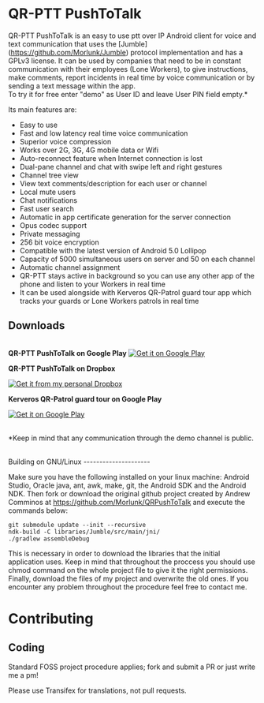 QR-PTT PushToTalk
=======

QR-PTT PushToTalk is an easy to use ptt over IP Android client for voice and text communication that uses the [Jumble] (https://github.com/Morlunk/Jumble) protocol implementation and has a GPLv3 license. It can be used by companies that need to be in constant communication with their employees (Lone Workers), to give instructions, make comments, report incidents in real time by voice communication or by sending a text message within the app.
<br/>To try it for free enter "demo" as User ID and leave User PIN field empty.*

Its main features are:
- Easy to use
- Fast and low latency real time voice communication
- Superior voice compression
- Works over 2G, 3G, 4G mobile data or Wifi
- Auto-reconnect feature when Internet connection is lost
- Dual-pane channel and chat with swipe left and right gestures
- Channel tree view
- View text comments/description for each user or channel
- Local mute users
- Chat notifications
- Fast user search
- Automatic in app certificate generation for the server connection
- Opus codec support
- Private messaging
- 256 bit voice encryption
- Compatible with the latest version of Android 5.0 Lollipop
- Capacity of 5000 simultaneous users on server and 50 on each channel
- Automatic channel assignment
- QR-PTT stays active in background so you can use any other app of the phone and 
listen to your Workers in real time
- It can be used alongside with Kerveros QR-Patrol guard tour app which tracks your guards or Lone Workers patrols in real time 

Downloads
---------------------
<br />
<strong>QR-PTT PushToTalk on Google Play</strong>

<a href="https://play.google.com/store/apps/details?id=com.terracom.qrpttbeta.free&hl=en">
  <img alt="Get it on Google Play" src="https://developer.android.com/images/brand/en_generic_rgb_wo_45.png" />
</a>

<br />


<strong>QR-PTT PushToTalk on Dropbox </strong>

<a href="https://dl.dropboxusercontent.com/u/25024443/QRPushToTalk.apk">
  <img alt="Get it from my personal Dropbox" src="https://cf.dropboxstatic.com/static/images/index/logo-vflme-Gvg.png" />
</a>

<br/>

<strong>Kerveros QR-Patrol guard tour on Google Play</strong><br/>

<a href="https://play.google.com/store/apps/details?id=com.terracom.gr.kerverosqrpatrol">
  <img alt="Get it on Google Play" src="https://developer.android.com/images/brand/en_generic_rgb_wo_45.png" />
</a>  
<br/><br/>

*Keep in mind that any communication through the demo channel is public. 


<br/>
Building on GNU/Linux
---------------------

Make sure you have the following installed on your linux machine: Android Studio, Oracle java,
ant, awk, make, git, the Android SDK and the Android NDK. Then fork or download the original github project created by Andrew Comminos at https://github.com/Morlunk/QRPushToTalk and execute the commands below:

    git submodule update --init --recursive
    ndk-build -C libraries/Jumble/src/main/jni/
    ./gradlew assembleDebug

This is necessary in order to download the libraries that the initial application uses.
Keep in mind that throughout the proccess you should use chmod command on the whole project file
to give it the right permissions. Finally, download the files of my project and overwrite the old
ones. If you encounter any problem throughout the procedure feel free to contact me.


Contributing	
============

Coding
------

Standard FOSS project procedure applies; fork and submit a PR or just write me a pm!

Please use Transifex for translations, not pull requests.

